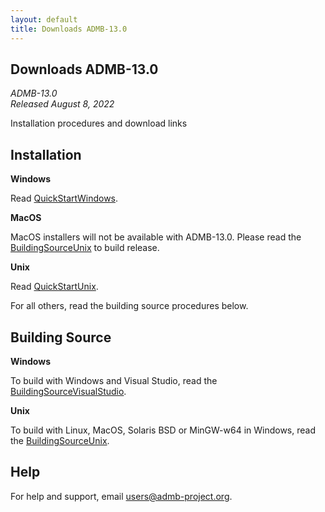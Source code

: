 ```yaml
---
layout: default
title: Downloads ADMB-13.0
---
```


Downloads ADMB-13.0
------------------

*ADMB-13.0*  
*Released August 8, 2022*  

Installation procedures and download links

Installation
------------

**Windows**

Read [QuickStartWindows](QuickStartWindows.md).  

**MacOS**

MacOS installers will not be available with ADMB-13.0. Please read the [BuildingSourceUnix](BuildingSourceUnix.md) to build release.

**Unix**

Read [QuickStartUnix](QuickStartUnix.md).

For all others, read the building source procedures below.

Building Source
---------------

**Windows**

To build with Windows and Visual Studio, read the [BuildingSourceVisualStudio](BuildingSourceVisualStudio.md).   

**Unix**

To build with Linux, MacOS, Solaris BSD or MinGW-w64 in Windows, read the [BuildingSourceUnix](BuildingSourceUnix.md).

Help
----

For help and support, email <users@admb-project.org>.
